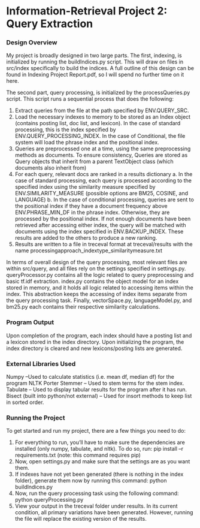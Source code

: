 # Information-Retrieval Project 2: Query Extraction

### Design Overview
My project is broadly designed in two large parts.  The first, indexing, is initialized by running the buildIndices.py script.  This will draw on files in src/index specifically to build the indices.  A full outline of this design can be found in Indexing Project Report.pdf, so I will spend no further time on it here.

The second part, query processing, is initialized by the processQueries.py script.  This script runs a sequential process that does the following:

1. Extract queries from the file at the path specified by ENV.QUERY_SRC.
2. Load the necessary indexes to memory to be stored as an Index object (contains posting list, doc list, and lexicon).  In the case of standard processing, this is the index specified by ENV.QUERY_PROCESSING_INDEX.  In the case of Conditional, the file system will load the phrase index and the positional index.
3. Queries are preprocessed one at a time, using the same preprocessing methods as documents.  To ensure consistency, Queries are stored as Query objects that inherit from a parent TextObject class (which documents also inherit from)
4. For each query, relevant docs are ranked in a results dictionary
	a. In the case of standard processing, each query is processed according to the specified index using the similarity measure specified by ENV.SIMILARITY_MEASURE (possible options are BM25, COSINE, and LANGUAGE)
	b. In the case of conditional processing, queries are sent to the positional index if they have a document frequency above ENV.PHRASE_MIN_DF in the phrase index.  Otherwise, they are processed by the positional index.  If not enough documents have been retrieved after accessing either index, the query will be matched with documents using the index specified in ENV.BACKUP_INDEX.  These results are added to the others to produce a new ranking.
5. Results are written to a file in treceval format at treceval/results with the name processingapproach_indextype_similaritymeasure.txt

In terms of overall design of the query processing, most relevant files are within src/query, and all files rely on the settings specified in settings.py.  queryProcessor.py contains all the logic related to query preprocessing and basic tf.idf extraction.  index.py contains the object model for an index stored in memory, and it holds all logic related to accessing items within the index.  This abstraction keeps the accessing of index items separate from the query processing task.  Finally, vectorSpace.py, languageModel.py, and bm25.py each contains their respective similarity calculations.

### Program Output
Upon completion of the program, each index should have a posting list and a lexicon stored in the index directory.  Upon initializing the program, the index directory is cleared and new lexicons/posting lists are generated.  

### External Libraries Used
Numpy –Used to calculate statistics (i.e. mean df, median df) for the program
NLTK Porter Stemmer – Used to stem terms for the stem index.
Tabulate – Used to display tabular results for the program after it has run.
Bisect (built into python/not external) – Used for insort methods to keep list in sorted order.

### Running the Project
To get started and run my project, there are a few things you need to do:

1.	For everything to run, you’ll have to make sure the dependencies are installed (only numpy, tabulate, and nltk).  To do so, run: pip install –r requirements.txt (note: this command requires pip)
2.	Now, open settings.py and make sure that the settings are as you want them.
3.	If indexes have not yet been generated (there is nothing in the index folder), generate them now by running this command: python buildIndices.py
4.	Now, run the query processing task using the following command: python queryProcessing.py
5.	View your output in the treceval folder under results.  In its current condition, all primary variations have been generated.  However, running the file will replace the existing version of the results.


